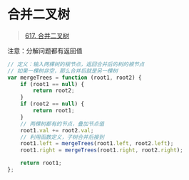
# 合并二叉树


> [617. 合并二叉树](https://leetcode.cn/problems/merge-two-binary-trees/)


注意：分解问题都有返回值

```javascript
// 定义：输入两棵树的根节点，返回合并后的树的根节点
// 如果一棵树非空，那么合并后就是另一棵树
var mergeTrees = function (root1, root2) {
    if (root1 == null) {
        return root2;
    }
    if (root2 == null) {
        return root1;
    }
    // 两棵树都有的节点，叠加节点值
    root1.val += root2.val;
    // 利用函数定义，子树合并后接到
    root1.left = mergeTrees(root1.left, root2.left);
    root1.right = mergeTrees(root1.right, root2.right);

    return root1;
};
```